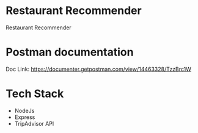 # Restaurant Recommender
Restaurant Recommender

# Postman documentation
Doc Link: https://documenter.getpostman.com/view/14463328/TzzBrc1W

# Tech Stack 
- NodeJs
- Express
- TripAdvisor API
